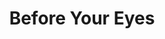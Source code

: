 ---
layout: credit-info
headerstatus: shunk-header
title: Before Your Eyes
thumbnail: /assets/img/credits-grid/before-your-eyes.jpg
image: /assets/img/credits-grid/opengraph/before-your-eyes.jpg
image_size: 3
category: credits
role: Composer
type: Short Film
year: 2014
imdb: http://www.imdb.com/title/tt4687470
soundcloud: https://w.soundcloud.com/player/?url=https%3A//api.soundcloud.com/tracks/218177374&amp;color=ff5500&amp;auto_play=false&amp;hide_related=false&amp;show_comments=true&amp;show_user=true&amp;show_reposts=false
genre: Drama
director: Canon Brownell
writers: Robert Adler, Skyler Bocciolatt
synopsis: When given the opportunity to look back on his past, one man is given the chance to change his future.
---